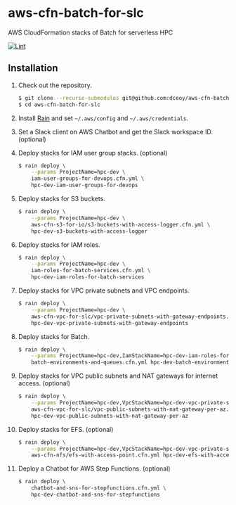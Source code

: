 aws-cfn-batch-for-slc
=====================

AWS CloudFormation stacks of Batch for serverless HPC

[![Lint](https://github.com/dceoy/aws-cfn-batch-for-slc/actions/workflows/lint.yml/badge.svg)](https://github.com/dceoy/aws-cfn-batch-for-slc/actions/workflows/lint.yml)

Installation
------------

1.  Check out the repository.

    ```sh
    $ git clone --recurse-submodules git@github.com:dceoy/aws-cfn-batch-for-slc.git
    $ cd aws-cfn-batch-for-slc
    ```

2.  Install [Rain](https://github.com/aws-cloudformation/rain) and set `~/.aws/config` and `~/.aws/credentials`.

3.  Set a Slack client on AWS Chatbot and get the Slack workspace ID. (optional)

4.  Deploy stacks for IAM user group stacks. (optional)

    ```sh
    $ rain deploy \
        --params ProjectName=hpc-dev \
        iam-user-groups-for-devops.cfn.yml \
        hpc-dev-iam-user-groups-for-devops
    ```

5.  Deploy stacks for S3 buckets.

    ```sh
    $ rain deploy \
        --params ProjectName=hpc-dev \
        aws-cfn-s3-for-io/s3-buckets-with-access-logger.cfn.yml \
        hpc-dev-s3-buckets-with-access-logger
    ```

6.  Deploy stacks for IAM roles.

    ```sh
    $ rain deploy \
        --params ProjectName=hpc-dev \
        iam-roles-for-batch-services.cfn.yml \
        hpc-dev-iam-roles-for-batch-services
    ```

7.  Deploy stacks for VPC private subnets and VPC endpoints.

    ```sh
    $ rain deploy \
        --params ProjectName=hpc-dev \
        aws-cfn-vpc-for-slc/vpc-private-subnets-with-gateway-endpoints.cfn.yml \
        hpc-dev-vpc-private-subnets-with-gateway-endpoints
    ```

8.  Deploy stacks for Batch.

    ```sh
    $ rain deploy \
        --params ProjectName=hpc-dev,IamStackName=hpc-dev-iam-roles-for-batch-services,VpcStackName=hpc-dev-vpc-private-subnets-with-gateway-endpoints \
        batch-environments-and-queues.cfn.yml hpc-dev-batch-environments-and-queues
    ```

9.  Deploy stacks for VPC public subnets and NAT gateways for internet access. (optional)

    ```sh
    $ rain deploy \
        --params ProjectName=hpc-dev,VpcStackName=hpc-dev-vpc-private-subnets-with-gateway-endpoints \
        aws-cfn-vpc-for-slc/vpc-public-subnets-with-nat-gateway-per-az.cfn.yml \
        hpc-dev-vpc-public-subnets-with-nat-gateway-per-az
    ```

10. Deploy stacks for EFS. (optional)

    ```sh
    $ rain deploy \
        --params ProjectName=hpc-dev,VpcStackName=hpc-dev-vpc-private-subnets-with-gateway-endpoints \
        aws-cfn-nfs/efs-with-access-point.cfn.yml hpc-dev-efs-with-access-point
    ```

11. Deploy a Chatbot for AWS Step Functions. (optional)

    ```sh
    $ rain deploy \
        chatbot-and-sns-for-stepfunctions.cfn.yml \
        hpc-dev-chatbot-and-sns-for-stepfunctions
    ```
